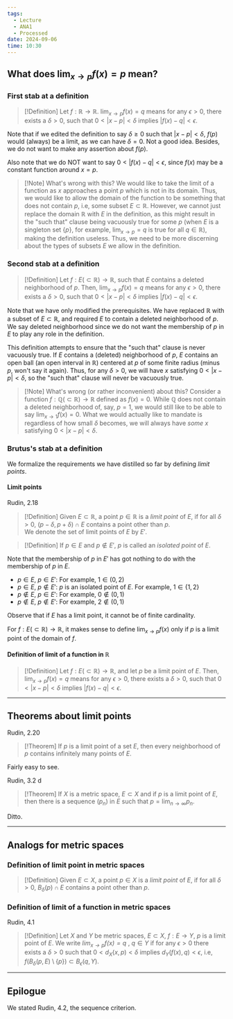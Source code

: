 ```yaml
---
tags:
  - Lecture
  - ANA1
  - Processed
date: 2024-09-06
time: 10:30
---
```

## What does $\lim_{ x \to p }f(x) = p$ mean?

### First stab at a definition

>[!Definition]
>Let $f: \mathbb{R}\to \mathbb{R}$.
>$\lim_{ x \to p }f(x) = q$ means for any $\epsilon>0$, there exists a $\delta>0$, such that  $0<|x-p|<\delta$ implies $|f(x)-q|<\epsilon$. 

Note that if we edited the definition to say $\delta\ge 0$ such that $|x-p|<\delta$, $f(p)$ would (always) be a limit, as we can have $\delta=0$. Not a good idea. Besides, we do not want to make any assertion about $f(p)$.

Also note that we do NOT want to say $0<|f(x)-q|<\epsilon$, since $f(x)$ may be a constant function around $x=p$. 

> [!Note] What's wrong with this?
> We would like to take the limit of a function as $x$ approaches a point $p$ which is not in its domain. Thus, we would like to allow the domain of the function to be something that does not contain $p$, i.e, some subset $E\subset\mathbb{R}$. However, we cannot just replace the domain $\mathbb{R}$ with $E$ in the definition, as this might result in the "such that" clause being vacuously true for some $p$ (when $E$ is a singleton set $\{ p \}$, for example, $\lim_{ x \to p }=q$ is true for all $q\in \mathbb{R}$), making the definition useless. Thus, we need to be more discerning about the types of subsets $E$ we allow in the definition.

### Second stab at a definition

>[!Definition]
>Let $f: E(\subset \mathbb{R})\to \mathbb{R}$, such that $E$ contains a deleted neighborhood of $p$. 
>Then, $\lim_{ x \to p }f(x) = q$ means for any $\epsilon>0$, there exists a $\delta>0$, such that  $0<|x-p|<\delta$ implies $|f(x)-q|<\epsilon$. 

Note that we have only modified the prerequisites. We have replaced $\mathbb{R}$ with a subset of $E\subset\mathbb{R}$, and required $E$ to contain a deleted neighborhood of $p$. We say deleted neighborhood since we do not want the membership of $p$ in $E$ to play any role in the definition.

This definition attempts to ensure that the "such that" clause is never vacuously true. If $E$ contains a (deleted) neighborhood of $p$, $E$ contains an open ball (an open interval in $\mathbb{R}$) centered at $p$ of some finite radius (minus $p$, won't say it again). Thus, for any $\delta>0$, we will have $x$ satisfying $0<|x-p|<\delta$, so the "such that" clause will never be vacuously true. 

>[!Note] What's wrong (or rather inconvenient) about this?
>Consider a function $f:\mathbb{Q}(\subset \mathbb{R})\to \mathbb{R}$ defined as $f(x)=0$. While $\mathbb{Q}$ does not contain a deleted neighborhood of, say, $p=1$, we would still like to be able to say $\lim_{ x \to 1 }f(x)=0$. What we would actually like to mandate is regardless of how small $\delta$ becomes, we will always have *some* $x$ satisfying $0<|x-p|<\delta$. 

### Brutus's stab at a definition

We formalize the requirements we have distilled so far by defining *limit points*.
#### Limit points
Rudin, 2.18
>[!Definition]
>Given $E\subset \mathbb{R}$, a point $p\in \mathbb{R}$ is a *limit point* of $E$, if for all $\delta>0$,  $(p-\delta, p+\delta)\cap E$ contains a point other than $p$.  
>We denote the set of limit points of $E$ by $E'$. 

>[!Definition]
>If $p\in E$ and $p\not\in E'$, $p$ is called an *isolated point* of $E$. 

Note that the membership of $p$ in $E'$ has got nothing to do with the membership of $p$ in $E$. 
- $p \in E$, $p\in E'$: For example, $1\in(0, 2)$
- $p \in E$, $p\not\in E'$: $p$ is an isolated point of $E$. For example, $1\in \{ 1, 2 \}$
- $p\not\in E$, $p\in E'$: For example, $0\not\in(0, 1)$
- $p\not\in E$, $p\not\in E'$: For example, $2\not\in(0, 1)$

Observe that if $E$ has a limit point, it cannot be of finite cardinality.

For $f:E(\subset \mathbb{R})\to \mathbb{R}$, it makes sense to define $\lim_{ x \to p }f(x)$ only if $p$ is a limit point of the domain of $f$. 

#### Definition of limit of a function in $\mathbb{R}$
>[!Definition]
>Let $f: E(\subset \mathbb{R})\to \mathbb{R}$, and let $p$ be a limit point of $E$.
>Then, $\lim_{ x \to p }f(x) = q$ means for any $\epsilon>0$, there exists a $\delta>0$, such that  $0<|x-p|<\delta$ implies $|f(x)-q|<\epsilon$. 

---
## Theorems about limit points

Rudin, 2.20
>[!Theorem]
>If $p$ is a limit point of a set $E$, then every neighborhood of $p$ contains infinitely many points of $E$.

Fairly easy to see.

Rudin, 3.2 d
>[!Theorem]
>If $X$ is a metric space, $E\subset X$ and if $p$ is a limit point of $E$, then there is a sequence $(p_{n})$ in $E$ such that $p=\lim_{ n \to \infty }p_{n}$. 

Ditto.

---
## Analogs for metric spaces

### Definition of limit point in metric spaces

>[!Definition]
>Given $E\subset X$, a point $p\in X$ is a *limit point* of $E$, if for all $\delta>0$, $B_{\delta}(p)\cap E$ contains a point other than $p$.

### Definition of limit of a function in metric spaces

Rudin, 4.1
>[!Definition]
>Let $X$ and $Y$ be metric spaces, $E\subset X$, $f:E\to Y$, $p$ is a limit point of $E$.
>We write *$\lim_{ x \to p }f(x)= q$* , $q\in Y$ if for any $\epsilon>0$ there exists a $\delta>0$ such that $0<d_{X}(x, p)<\delta$ implies $d_{Y}(f(x), q)<\epsilon$, i.e, $f(B_{\delta}(p, E)\setminus \{ p \})\subset B_{\epsilon}(q, Y)$.

---

## Epilogue

We stated Rudin, 4.2, the sequence criterion.
